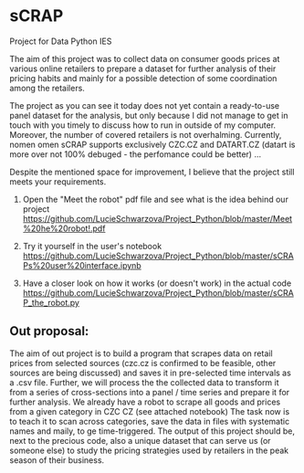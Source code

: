 # sCRAP 
Project for Data Python IES
 

The aim of this project was to collect data on consumer goods prices at various online retailers to prepare a dataset for further analysis of their pricing habits and mainly for a possible detection of some coordination among the retailers.

The project as you can see it today does not yet contain a ready-to-use panel dataset for the analysis, but only because I did not manage to get in touch with you timely to discuss how to run in outside of my computer.
Moreover, the number of covered retailers is not overhalming. Currently, nomen omen sCRAP supports exclusively CZC.CZ and DATART.CZ (datart is more over not 100% debuged - the perfomance could be better) ...

Despite the mentioned space for improvement, I believe that the project still meets your requirements. 


1. Open the "Meet the robot" pdf file and see what is the idea behind our project
https://github.com/LucieSchwarzova/Project_Python/blob/master/Meet%20he%20robot!.pdf


2. Try it yourself in the user's notebook
https://github.com/LucieSchwarzova/Project_Python/blob/master/sCRAPs%20user%20interface.ipynb

3. Have a closer look on how it works (or doesn't work) in the actual code 
https://github.com/LucieSchwarzova/Project_Python/blob/master/sCRAP_the_robot.py



## Out proposal:

The aim of out project is to build a program that scrapes data on retail prices from selected sources (czc.cz is confirmed to be feasible, other sources are being discussed) and saves it in pre-selected time intervals as a .csv file. Further, we will process the the collected data to transform it from a series of cross-sections into a panel / time series and prepare it for further analysis. 
We already have a robot to scrape all goods and prices from a given category in CZC CZ (see attached notebook) The task now is to teach it to scan across categories, save the data in files with systematic names and maily, to ge time-triggered. 
The output of this project should be, next to the precious code, also a unique dataset that can serve us (or someone else) to study the pricing strategies used by retailers in the peak season of their business.



